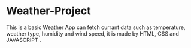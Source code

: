 # Weather-Project
This is a basic Weather App can fetch currant data such as temperature, weather type, humidity and wind speed, it is made by HTML, CSS and JAVASCRIPT .
